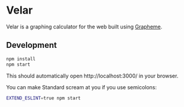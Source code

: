 # Velar

Velar is a graphing calculator for the web built using [Grapheme](https://github.com/anematode/grapheme).

## Development

```sh
npm install
npm start
```

This should automatically open http://localhost:3000/ in your browser.

You can make Standard scream at you if you use semicolons:

```sh
EXTEND_ESLINT=true npm start
```

